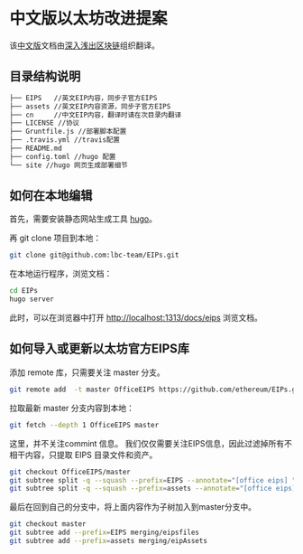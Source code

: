 # 中文版以太坊改进提案

该[中文版](https://learnblockchain.cn/docs/eips/)文档由[深入浅出区块链](https://learnblockchain.cn/docs/eips/)组织翻译。

## 目录结构说明

```html
├── EIPS   //英文EIP内容，同步子官方EIPS
├── assets //英文EIP内容资源，同步子官方EIPS
├── cn     //中文EIP内容，翻译时请在次目录内翻译
├── LICENSE //协议
├── Gruntfile.js //部署脚本配置
├── .travis.yml //travis配置
├── README.md
├── config.toml //hugo 配置
└── site //hugo 网页生成部署细节
```


## 如何在本地编辑

首先，需要安装静态网站生成工具 [hugo](https://gohugo.io/getting-started/installing/)。

再 git clone 项目到本地：

```sh
git clone git@github.com:lbc-team/EIPs.git
```

在本地运行程序，浏览文档：

```sh
cd EIPs
hugo server
```

此时，可以在浏览器中打开 [http://localhost:1313/docs/eips](http://localhost:1313/docs/eips) 浏览文档。

## 如何导入或更新以太坊官方EIPS库

添加 remote 库，只需要关注 master 分支。

```sh
git remote add  -t master OfficeEIPS https://github.com/ethereum/EIPs.git
```

拉取最新 master 分支内容到本地：

```sh
git fetch --depth 1 OfficeEIPS master
```

这里，并不关注commint 信息。
我们仅仅需要关注EIPS信息，因此过滤掉所有不相干内容，只提取 EIPS 目录文件和资产。

```sh
git checkout OfficeEIPS/master
git subtree split -q --squash --prefix=EIPS --annotate="[office eips] " --rejoin -b merging/eipsfiles
git subtree split -q --squash --prefix=assets --annotate="[office eips] " --rejoin -b merging/eipAssets
```

最后在回到自己的分支中，将上面内容作为子树加入到master分支中。

```sh
git checkout master
git subtree add --prefix=EIPS merging/eipsfiles
git subtree add --prefix=assets merging/eipAssets
```